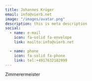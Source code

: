 ```yaml
---
title: Johannes Krüger
email: info@vierb.net
image: "/images/avatar.png"
description: this is meta description
social:
  - name: e-mail
    icon: fa-solid fa-envelope
    link: mailto:info@vierb.net

  - name: phone
    icon: fa-solid fa-phone
    link: tel:+4917632182999
---
```


Zimmerermeister
